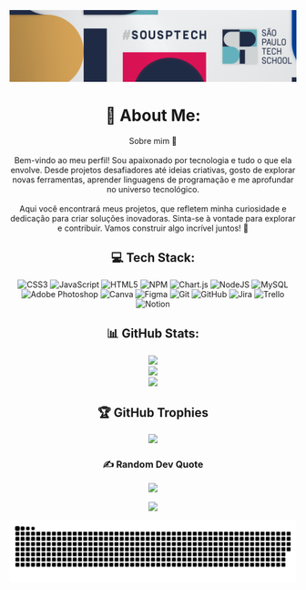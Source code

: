 <div align="center">

![Hero](https://github.com/NiCoelho-tech/NiCoelho-tech/blob/main/capa.png)

# 💫 About Me:
Sobre mim 👋<br><br>Bem-vindo ao meu perfil! Sou apaixonado por tecnologia e tudo o que ela envolve. Desde projetos desafiadores até ideias criativas, gosto de explorar novas ferramentas, aprender linguagens de programação e me aprofundar no universo tecnológico.<br><br>Aqui você encontrará meus projetos, que refletem minha curiosidade e dedicação para criar soluções inovadoras. Sinta-se à vontade para explorar e contribuir. Vamos construir algo incrível juntos! 🚀

## 💻 Tech Stack:
![CSS3](https://img.shields.io/badge/css3-%231572B6.svg?style=for-the-badge&logo=css3&logoColor=white) 
![JavaScript](https://img.shields.io/badge/javascript-%23323330.svg?style=for-the-badge&logo=javascript&logoColor=%23F7DF1E) 
![HTML5](https://img.shields.io/badge/html5-%23E34F26.svg?style=for-the-badge&logo=html5&logoColor=white) 
![NPM](https://img.shields.io/badge/NPM-%23CB3837.svg?style=for-the-badge&logo=npm&logoColor=white) 
![Chart.js](https://img.shields.io/badge/chart.js-F5788D.svg?style=for-the-badge&logo=chart.js&logoColor=white) 
![NodeJS](https://img.shields.io/badge/node.js-6DA55F?style=for-the-badge&logo=node.js&logoColor=white) 
![MySQL](https://img.shields.io/badge/mysql-4479A1.svg?style=for-the-badge&logo=mysql&logoColor=white) 
![Adobe Photoshop](https://img.shields.io/badge/adobe%20photoshop-%2331A8FF.svg?style=for-the-badge&logo=adobe%20photoshop&logoColor=white) 
![Canva](https://img.shields.io/badge/Canva-%2300C4CC.svg?style=for-the-badge&logo=Canva&logoColor=white) 
![Figma](https://img.shields.io/badge/figma-%23F24E1E.svg?style=for-the-badge&logo=figma&logoColor=white) 
![Git](https://img.shields.io/badge/git-%23F05033.svg?style=for-the-badge&logo=git&logoColor=white) 
![GitHub](https://img.shields.io/badge/github-%23121011.svg?style=for-the-badge&logo=github&logoColor=white) 
![Jira](https://img.shields.io/badge/jira-%230A0FFF.svg?style=for-the-badge&logo=jira&logoColor=white) 
![Trello](https://img.shields.io/badge/Trello-%23026AA7.svg?style=for-the-badge&logo=Trello&logoColor=white) 
![Notion](https://img.shields.io/badge/Notion-%23000000.svg?style=for-the-badge&logo=notion&logoColor=white)

## 📊 GitHub Stats:
![](https://github-readme-stats.vercel.app/api?username=NiCoelho-tech&theme=jolly&hide_border=false&include_all_commits=false&count_private=false)<br/>
![](https://github-readme-streak-stats.herokuapp.com/?user=NiCoelho-tech&theme=jolly&hide_border=false)<br/>
![](https://github-readme-stats.vercel.app/api/top-langs/?username=NiCoelho-tech&theme=jolly&hide_border=false&include_all_commits=false&count_private=false&layout=compact)

## 🏆 GitHub Trophies
![](https://github-profile-trophy.vercel.app/?username=NiCoelho-tech&theme=radical&no-frame=false&no-bg=true&margin-w=4)

### ✍️ Random Dev Quote
![](https://quotes-github-readme.vercel.app/api?type=horizontal&theme=tokyonight)

[![](https://visitcount.itsvg.in/api?id=NiCoelho-tech&icon=2&color=11)](https://visitcount.itsvg.in)

![snake gif](https://github.com/NiCoelho-tech/NiCoelho-tech/blob/output/github-snake-dark.svg)

</div>
